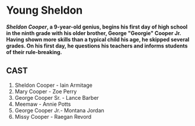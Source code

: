 #   Young Sheldon
***Sheldon Cooper*, a 9-year-old genius, begins his first day of high school in the ninth grade with his older brother, George "Georgie" Cooper Jr. Having shown more skills than a typical child his age, he skipped several grades. On his first day, he questions his teachers and informs students of their rule-breaking.**

## CAST
1. Sheldon Cooper - Iain Armitage
2. Mary Cooper - Zoe Perry
3. George Cooper Sr. - Lance Barber
4. Meemaw - Annie Potts
5. George Cooper Jr.- Montana Jordan
6. Missy Cooper - Raegan Revord

